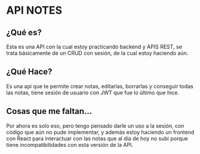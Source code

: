 # API NOTES
## ¿Qué es?
Esta es una API con la cual estoy practicando backend y APIS REST, se trata básicamente de un CRUD con sesión, de la cual estoy haciendo aún.

## ¿Qué Hace?
Es una api que te permite crear notas, editarlas, borrarlas y conseguir todas las notas, tiene sesión de usuario con JWT que fue lo último que hice.

## Cosas que me faltan...
Por ahora es solo eso, pero tengo pensado darle un uso a la sesión, con código que aún no pude implementar, y además estoy haciendo un frontend con React para interactuar con las notas que al día de hoy no subi porque tiene incompatibilidades con esta versión de la API.
